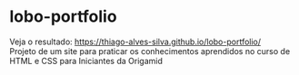 # lobo-portfolio
Veja o resultado: https://thiago-alves-silva.github.io/lobo-portfolio/ <br>
Projeto de um site para praticar os conhecimentos aprendidos no curso de HTML e CSS para Iniciantes da Origamid
